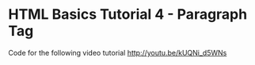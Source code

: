 HTML Basics Tutorial 4 - Paragraph Tag
======================================

Code for the following video tutorial http://youtu.be/kUQNi_d5WNs
